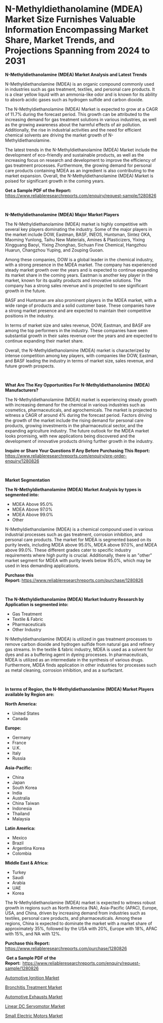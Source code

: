 <p><h1>N-Methyldiethanolamine (MDEA) Market Size Furnishes Valuable Information Encompassing Market Share, Market Trends, and Projections Spanning from 2024 to 2031</h1></p><p><strong>N-Methyldiethanolamine (MDEA) Market Analysis and Latest Trends</strong></p>
<p><p>N-Methyldiethanolamine (MDEA) is an organic compound commonly used in industries such as gas treatment, textiles, and personal care products. It is a clear yellow liquid with an ammonia-like odor and is known for its ability to absorb acidic gases such as hydrogen sulfide and carbon dioxide.</p><p>The N-Methyldiethanolamine (MDEA) Market is expected to grow at a CAGR of 11.7% during the forecast period. This growth can be attributed to the increasing demand for gas treatment solutions in various industries, as well as the growing awareness about the harmful effects of air pollution. Additionally, the rise in industrial activities and the need for efficient chemical solvents are driving the market growth of N-Methyldiethanolamine.</p><p>The latest trends in the N-Methyldiethanolamine (MDEA) Market include the development of eco-friendly and sustainable products, as well as the increasing focus on research and development to improve the efficiency of gas treatment processes. Furthermore, the growing demand for personal care products containing MDEA as an ingredient is also contributing to the market expansion. Overall, the N-Methyldiethanolamine (MDEA) Market is poised for significant growth in the coming years.</p></p>
<p><strong>Get a Sample PDF of the Report:&nbsp;</strong> <a href="https://www.reliableresearchreports.com/enquiry/request-sample/1280826">https://www.reliableresearchreports.com/enquiry/request-sample/1280826</a></p>
<p>&nbsp;</p>
<p><strong>N-Methyldiethanolamine (MDEA) Major Market Players</strong></p>
<p><p>The N-Methyldiethanolamine (MDEA) market is highly competitive with several key players dominating the industry. Some of the major players in the market include DOW, Eastman, BASF, INEOS, Huntsman, Sintez OKA, Maoming Yunlong, Taihu New Materials, Amines & Plasticizers, Yixing Xingguang Baoyi, Yixing Zhonghao, Sichuan Fine Chemical, Hangzhou Huarun, Changzhou Yuping, and Zouping Guoan.</p><p>Among these companies, DOW is a global leader in the chemical industry, with a strong presence in the MDEA market. The company has experienced steady market growth over the years and is expected to continue expanding its market share in the coming years. Eastman is another key player in the market, known for its quality products and innovative solutions. The company has a strong sales revenue and is projected to see significant growth in the future.</p><p>BASF and Huntsman are also prominent players in the MDEA market, with a wide range of products and a solid customer base. These companies have a strong market presence and are expected to maintain their competitive positions in the industry.</p><p>In terms of market size and sales revenue, DOW, Eastman, and BASF are among the top performers in the industry. These companies have seen substantial growth in their sales revenue over the years and are expected to continue expanding their market share.</p><p>Overall, the N-Methyldiethanolamine (MDEA) market is characterized by intense competition among key players, with companies like DOW, Eastman, and BASF leading the industry in terms of market size, sales revenue, and future growth prospects.</p></p>
<p>&nbsp;</p>
<p><strong>What Are The Key Opportunities For N-Methyldiethanolamine (MDEA) Manufacturers?</strong></p>
<p><p>The N-Methyldiethanolamine (MDEA) market is experiencing steady growth with increasing demand for the chemical in various industries such as cosmetics, pharmaceuticals, and agrochemicals. The market is projected to witness a CAGR of around 4% during the forecast period. Factors driving the growth of the market include the rising demand for personal care products, growing investments in the pharmaceutical sector, and the expanding agriculture industry. The future outlook for the MDEA market looks promising, with new applications being discovered and the development of innovative products driving further growth in the industry.</p></p>
<p><strong>Inquire or Share Your Questions If Any Before Purchasing This Report:</strong> <a href="https://www.reliableresearchreports.com/enquiry/pre-order-enquiry/1280826">https://www.reliableresearchreports.com/enquiry/pre-order-enquiry/1280826</a></p>
<p>&nbsp;</p>
<p><strong>Market Segmentation</strong></p>
<p><strong>The N-Methyldiethanolamine (MDEA) Market Analysis by types is segmented into:</strong></p>
<p><ul><li>MDEA Above 95.0%</li><li>MDEA Above 97.0%</li><li>MDEA Above 99.0%</li><li>Other</li></ul></p>
<p><p>N-Methyldiethanolamine (MDEA) is a chemical compound used in various industrial processes such as gas treatment, corrosion inhibition, and personal care products. The market for MDEA is segmented based on its purity levels, including MDEA above 95.0%, MDEA above 97.0%, and MDEA above 99.0%. These different grades cater to specific industry requirements where high purity is crucial. Additionally, there is an "other" market segment for MDEA with purity levels below 95.0%, which may be used in less demanding applications.</p></p>
<p><strong>Purchase this Report:&nbsp;</strong><a href="https://www.reliableresearchreports.com/purchase/1280826">https://www.reliableresearchreports.com/purchase/1280826</a></p>
<p>&nbsp;</p>
<p><strong>The N-Methyldiethanolamine (MDEA) Market Industry Research by Application is segmented into:</strong></p>
<p><ul><li>Gas Treatment</li><li>Textile & Fabric</li><li>Pharmaceuticals</li><li>Other Industry</li></ul></p>
<p><p>N-Methyldiethanolamine (MDEA) is utilized in gas treatment processes to remove carbon dioxide and hydrogen sulfide from natural gas and refinery gas streams. In the textile & fabric industry, MDEA is used as a solvent for dyes and as a buffering agent in dyeing processes. In pharmaceuticals, MDEA is utilized as an intermediate in the synthesis of various drugs. Furthermore, MDEA finds application in other industries for processes such as metal cleaning, corrosion inhibition, and as a surfactant.</p></p>
<p>&nbsp;</p>
<p><strong>In terms of Region, the N-Methyldiethanolamine (MDEA) Market Players available by Region are:</strong></p>
<p>
    <p> <strong> North America: </strong>
        <ul>
            <li>United States</li>
            <li>Canada</li>
        </ul>
        </p> 
    <p> <strong> Europe: </strong>
        <ul>
            <li>Germany</li>
            <li>France</li>
            <li>U.K.</li>
            <li>Italy</li>
            <li>Russia</li>
        </ul>
        </p> 
    <p> <strong> Asia-Pacific: </strong>
        <ul>
            <li>China</li>
            <li>Japan</li>
            <li>South Korea</li>
            <li>India</li>
            <li>Australia</li>
            <li>China Taiwan</li>
            <li>Indonesia</li>
            <li>Thailand</li>
            <li>Malaysia</li>
        </ul>
        </p> 
    <p> <strong> Latin America: </strong>
        <ul>
            <li>Mexico</li>
            <li>Brazil</li>
            <li>Argentina Korea</li>
            <li>Colombia</li>
        </ul>
        </p> 
    <p> <strong> Middle East & Africa: </strong>
        <ul>
            <li>Turkey</li>
            <li>Saudi</li>
            <li>Arabia</li>
            <li>UAE</li>
            <li>Korea</li>
        </ul>
    </p>
    </p>
<p><p>The N-Methyldiethanolamine (MDEA) market is expected to witness robust growth in regions such as North America (NA), Asia-Pacific (APAC), Europe, USA, and China, driven by increasing demand from industries such as textiles, personal care products, and pharmaceuticals. Among these regions, China is expected to dominate the market with a market share of approximately 35%, followed by the USA with 20%, Europe with 18%, APAC with 15%, and NA with 12%.</p></p>
<p><strong>Purchase this Report: </strong><a href="https://www.reliableresearchreports.com/purchase/1280826">https://www.reliableresearchreports.com/purchase/1280826</a></p>
<p>&nbsp;<strong>Get a Sample PDF of the Report:&nbsp;&nbsp;</strong><a href="https://www.reliableresearchreports.com/enquiry/request-sample/1280826">https://www.reliableresearchreports.com/enquiry/request-sample/1280826</a></p>
<p><strong></strong></p>
<p><p><a href="https://medium.com/@reganklocko456458/automotive-ignition-market-insights-into-market-cagr-market-trends-and-growth-strategies-5b63639c52db">Automotive Ignition Market</a></p><p><a href="https://medium.com/@arnisaleka1951/bronchitis-treatment-market-furnishes-information-on-market-share-market-trends-and-market-growth-d51b38f59550">Bronchitis Treatment Market</a></p><p><a href="https://medium.com/p/9d7ca591443d/edit">Automotive Exhausts Market</a></p><p><a href="https://issuu.com/reportprime-2/docs/linear-dc-servomotor-market-size-2030.pptx">Linear DC Servomotor Market</a></p><p><a href="https://issuu.com/reportprime-2/docs/small-electric-motors-market-size-2030.pptx">Small Electric Motors Market</a></p></p>